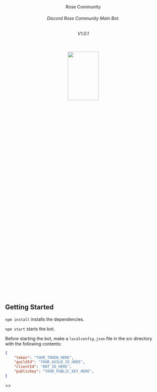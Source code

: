 <div align="center">
<a>Rose Community</a>
<h6>Discord Rose Community Main Bot.</h6>
<h6>V1.0.1</6>
</div></br>

<div align="center">
<img src="https://cdn.discordapp.com/attachments/1058321121113546783/1066833632859258990/logorose.png" width="100px" style="height: 20%" /> 
</div>


## Getting Started

`npm install` installs the dependencies.

`npm start` starts the bot.

Before starting the bot, make a `localconfig.json` file in the src directory with the following contents:

```json
{
    "token": "YOUR_TOKEN_HERE",
    "guildId": "YOUR_GUILD_ID_HERE",
    "clientId": "BOT_ID_HERE",
    "publicKey": "YOUR_PUBLIC_KEY_HERE",
}
```

<div align="left">
<>
</div>